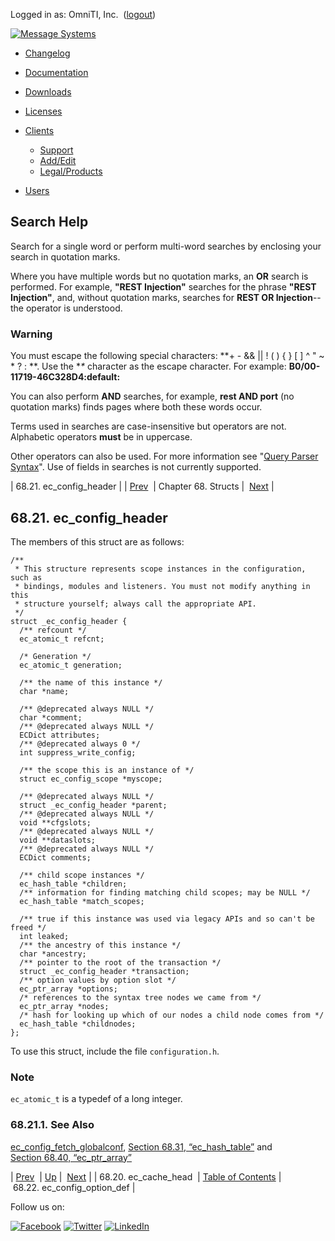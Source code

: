 Logged in as: OmniTI, Inc.  ([logout](https://support.messagesystems.com/logout.php))

[![Message Systems](https://support.messagesystems.com/images/ms-white205.png)](https://support.messagesystems.com/start.php) 

*   [Changelog](https://support.messagesystems.com/start.php?show=changelog)
*   [Documentation](https://support.messagesystems.com/docs/)
*   [Downloads](https://support.messagesystems.com/start.php)

*   [Licenses](https://support.messagesystems.com/license_summary.php)
*   <a href="">Clients</a>
    *   [Support](https://support.messagesystems.com/cs.php)
    *   [Add/Edit](https://support.messagesystems.com/edit_client.php)
    *   [Legal/Products](https://support.messagesystems.com/edit_products.php)
*   [Users](https://support.messagesystems.com/edit_customer.php)

## Search Help

Search for a single word or perform multi-word searches by enclosing your search in quotation marks.

Where you have multiple words but no quotation marks, an **OR** search is performed. For example, **"REST Injection"** searches for the phrase **"REST Injection"**, and, without quotation marks, searches for **REST OR Injection**--the operator is understood.

### Warning

You must escape the following special characters: **+ - && || ! ( ) { } [ ] ^ " ~ * ? : \**. Use the **\** character as the escape character. For example: **B0/00-11719-46C328D4\:default\:**

You can also perform **AND** searches, for example, **rest AND port** (no quotation marks) finds pages where both these words occur.

Terms used in searches are case-insensitive but operators are not. Alphabetic operators **must** be in uppercase.

Other operators can also be used. For more information see "[Query Parser Syntax](https://lucene.apache.org/core/old_versioned_docs/versions/3_0_0/queryparsersyntax.html)". Use of fields in searches is not currently supported.

| 68.21. ec_config_header |
| [Prev](structs.ec_cache_head.php)  | Chapter 68. Structs |  [Next](structs.ec_config_option_def.php) |

## 68.21. ec_config_header

The members of this struct are as follows:

```
/**
 * This structure represents scope instances in the configuration, such as
 * bindings, modules and listeners. You must not modify anything in this
 * structure yourself; always call the appropriate API.
 */
struct _ec_config_header {
  /** refcount */
  ec_atomic_t refcnt;

  /* Generation */
  ec_atomic_t generation;

  /** the name of this instance */
  char *name;

  /** @deprecated always NULL */
  char *comment;
  /** @deprecated always NULL */
  ECDict attributes;
  /** @deprecated always 0 */
  int suppress_write_config;

  /** the scope this is an instance of */
  struct ec_config_scope *myscope;

  /** @deprecated always NULL */
  struct _ec_config_header *parent;
  /** @deprecated always NULL */
  void **cfgslots;
  /** @deprecated always NULL */
  void **dataslots;
  /** @deprecated always NULL */
  ECDict comments;

  /** child scope instances */
  ec_hash_table *children;
  /** information for finding matching child scopes; may be NULL */
  ec_hash_table *match_scopes;

  /** true if this instance was used via legacy APIs and so can't be freed */
  int leaked;
  /** the ancestry of this instance */
  char *ancestry;
  /** pointer to the root of the transaction */
  struct _ec_config_header *transaction;
  /** option values by option slot */
  ec_ptr_array *options;
  /* references to the syntax tree nodes we came from */
  ec_ptr_array *nodes;
  /* hash for looking up which of our nodes a child node comes from */
  ec_hash_table *childnodes;
};
```

To use this struct, include the file `configuration.h`.

### Note

`ec_atomic_t` is a typedef of a long integer.

### 68.21.1. See Also

[ec_config_fetch_globalconf](apis.ec_config_fetch_globalconf.php "ec_config_fetch_globalconf"), [Section 68.31, “ec_hash_table”](structs.ec_hash_table.php "68.31. ec_hash_table") and [Section 68.40, “ec_ptr_array”](structs.ec_ptr_array.php "68.40. ec_ptr_array")

| [Prev](structs.ec_cache_head.php)  | [Up](structs.php) |  [Next](structs.ec_config_option_def.php) |
| 68.20. ec_cache_head  | [Table of Contents](index.php) |  68.22. ec_config_option_def |

Follow us on:

[![Facebook](https://support.messagesystems.com/images/icon-facebook.png)](http://www.facebook.com/messagesystems) [![Twitter](https://support.messagesystems.com/images/icon-twitter.png)](http://twitter.com/#!/MessageSystems) [![LinkedIn](https://support.messagesystems.com/images/icon-linkedin.png)](http://www.linkedin.com/company/message-systems)